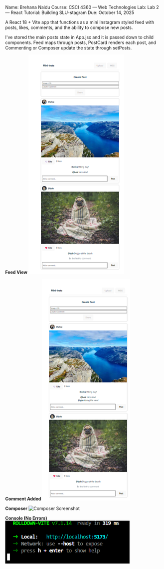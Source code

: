 Name: Brehana Naidu
Course: CSCI 4360 — Web Technologies
Lab: Lab 2 — React Tutorial: Building SLU-stagram
Due: October 14, 2025

A React 18 + Vite app that functions as a mini Instagram styled feed with posts, likes, comments, and the ability to compose new posts.

I've stored the main posts state in App.jsx and it is passed down to child components. Feed maps through posts, PostCard renders each post, and Commenting or Composer update the state through setPosts.

**Feed View**
![Feed Screenshot](./screenshots/feed.png)

**Comment Added**
![Comment Screenshot](./screenshots/comment.png)

**Composer**
![Composer Screenshot](./screenshots/composer.png)

**Console (No Errors)**
![Console Screenshot](./screenshots/console.png)
